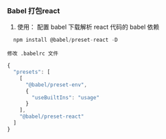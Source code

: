 ### Babel 打包react
  1. 使用：
    配置 babel
    下载解析 react 代码的 babel 依赖

  ```ts
    npm install @babel/preset-react -D 
  ```

    修改 .babelrc 文件

  ```ts
  {
    "presets": [
      [
        "@babel/preset-env",
        {
          "useBuiltIns": "usage"
        }
      ],
      "@babel/preset-react"
    ]
  } 
  ```